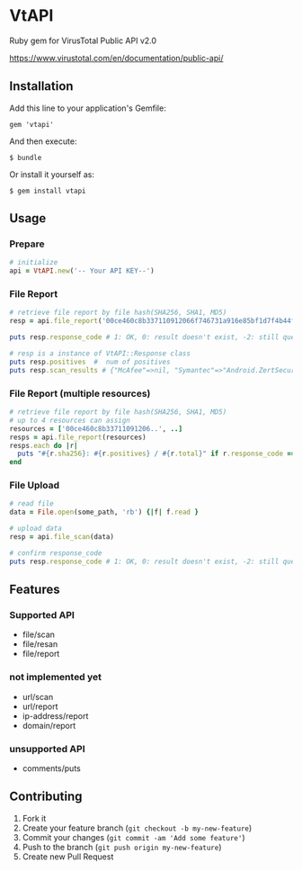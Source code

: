 # VtAPI

Ruby gem for VirusTotal Public API v2.0

https://www.virustotal.com/en/documentation/public-api/

## Installation

Add this line to your application's Gemfile:

    gem 'vtapi'

And then execute:

    $ bundle

Or install it yourself as:

    $ gem install vtapi

## Usage
### Prepare
```ruby
# initialize
api = VtAPI.new('-- Your API KEY--')
```

### File Report
```ruby
# retrieve file report by file hash(SHA256, SHA1, MD5)
resp = api.file_report('00ce460c8b337110912066f746731a916e85bf1d7f4b44f09ca3cc39f9b52a98')

puts resp.response_code # 1: OK, 0: result doesn't exist, -2: still queued

# resp is a instance of VtAPI::Response class
puts resp.positives  #  num of positives
puts resp.scan_results # {"McAfee"=>nil, "Symantec"=>"Android.ZertSecurity", ... }
```

### File Report (multiple resources)
```ruby
# retrieve file report by file hash(SHA256, SHA1, MD5)
# up to 4 resources can assign 
resources = ['00ce460c8b33711091206..', ..]
resps = api.file_report(resources)
resps.each do |r|
  puts "#{r.sha256}: #{r.positives} / #{r.total}" if r.response_code == 1
end
```

### File Upload
```ruby
# read file
data = File.open(some_path, 'rb') {|f| f.read }

# upload data
resp = api.file_scan(data)

# confirm response_code
puts resp.response_code # 1: OK, 0: result doesn't exist, -2: still queued
```

## Features
### Supported API
* file/scan
* file/resan
* file/report

### not implemented yet
* url/scan
* url/report
* ip-address/report
* domain/report

### unsupported API
* comments/puts

## Contributing

1. Fork it
2. Create your feature branch (`git checkout -b my-new-feature`)
3. Commit your changes (`git commit -am 'Add some feature'`)
4. Push to the branch (`git push origin my-new-feature`)
5. Create new Pull Request


